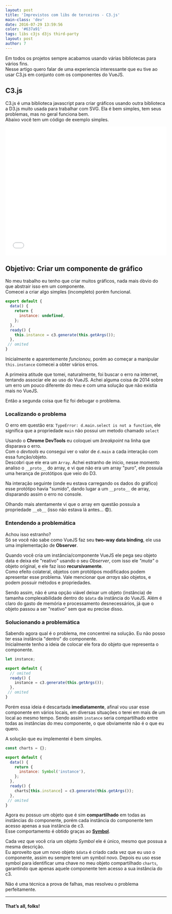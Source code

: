 ```yaml
---
layout: post
title: 'Imprevistos com libs de terceiros - C3.js'
main-class: 'dev'
date: 2016-07-29 13:59:56 
color: '#637a91'
tags: libs c3js d3js third-party
layout: post
author: 7
---
```


Em todos os projetos sempre acabamos usando várias bibliotecas para vários fins.  
Nesse artigo quero falar de uma experiencia interessante que eu tive ao usar C3.js em conjunto com os componentes do VueJS.

## C3.js
C3.js é uma biblioteca javascript para criar gráficos usando outra biblioteca a D3.js muito usada para trabalhar com SVG. Ela é bem simples, tem seus problemas, mas no geral funciona bem.  
Abaixo você tem um código de exemplo simples.

<iframe width="100%" height="400" src="//jsfiddle.net/Lodd585j/2/embedded/js,html,result/" allowfullscreen="allowfullscreen" frameborder="0"></iframe>

## Objetivo: Criar um componente de gráfico

No meu trabalho eu tenho que criar muitos gráficos, nada mais óbvio do que abstrair isso em um componente.  
Comecei a criar algo simples (incompleto) porém funcional.

```javascript
export default {
  data() {
    return {
      instance: undefined,
    };
  },
  ready() {
    this.instance = c3.generate(this.getArgs());
  },
 // omited
}
```

Inicialmente e aparentemente *funcionou*, porém ao começar a manipular `this.instance` comecei a obter vários erros.

A primeira atitude que tomei, naturalmente, foi buscar o erro na internet, tentando associar ele ao uso do VueJS. Achei alguma coisa de 2014 sobre um erro um pouco diferente do meu e com uma solução que não existia mais no VueJS.

Então a segunda coisa que fiz foi debugar o problema.

### Localizando o problema

O erro em questão era: `TypeError: d.main.select is not a function`, ele  significa que a propriedade `main` não possui um metodo chamado `select`

Usando o **Chrome DevTools** eu coloquei um *breakpoint* na linha que disparava o erro.  
Com o *devtools* eu consegui ver o valor de `d.main` a cada interação com essa função/objeto.  
Descobri que ele era um `Array`. Achei estranho de inicio, nesse momento analiso o `__proto__` do array, e vi que não era um array "puro", ele possuía uma herança de protótipos que veio do D3.

Na interação seguinte (onde eu estava carregando os dados do gráfico) esse protótipo havia "sumido", dando lugar a um `__proto__` de array, disparando assim o erro no console.

Olhando mais atentamente vi que o array em questão possuía a propriedade `__ob__` (isso não estava lá antes... 😨).

### Entendendo a problemática

Achou isso estranho?  
Só se você não sabe como VueJS faz seu **two-way data binding**, ele usa uma implementação de **Observer**.

Quando você cria um instância/componente VueJS ele pega seu objeto data e deixa ele "reativo" usando o seu *Observer*, com isso ele *"muta"* o objeto original, e ele faz isso **recursivamente**.  
Como efeito colateral, objetos com protótipos modificados podem apresentar esse problema. Vale mencionar que *arrays* são objetos, e podem possuir métodos e propriedades.

Sendo assim, não é uma opção viável deixar um objeto (instância) de tamanha complexabilidade dentro do `$data` da instância do VueJS. Além é claro do gasto de memória e processamento desnecessários, já que o objeto passou a ser "reativo" sem que eu precise disso.

### Solucionando a problemática 

Sabendo agora qual é o problema, me concentrei na solução. Eu não posso ter essa instância "dentro" do componente.  
Inicialmente tenho a ideia de colocar ele fora do objeto que representa o componente.

```javascript
let instance;

export default {
  // omited
  ready() {
    instance = c3.generate(this.getArgs());
  },
 // omited
}
```

Porém essa ideia é descartada **imediatamente**, afinal vou usar esse componente em vários locais, em diversas situações o terei em mais de um local ao mesmo tempo. Sendo assim `instance` seria compartilhado entre todas as instâncias do meu componente, o que obviamente não é o que eu quero.

A solução que eu implementei é bem simples.

```javascript
const charts = {};

export default {
  data() {
    return {
      instance: Symbol('instance'),
    };
  },
  ready() {
    charts[this.instance] = c3.generate(this.getArgs());
  },
 // omited
}
```

Agora eu possuo um objeto que é sim **compartilhado** em todas as instâncias do componente, porém cada instância do componente tem acesso apenas a sua instância de c3.  
Esse comportamento é obtido graças ao [**Symbol**](https://developer.mozilla.org/pt-BR/docs/Web/JavaScript/Reference/Global_Objects/Symbol).

Cada vez que você cria um objeto *Symbol* ele é único, mesmo que possua a mesma descrição.  
Eu aproveito que um novo objeto `$data` é criado cada vez que eu uso o componente, assim eu sempre terei um symbol novo. Depois eu uso esse symbol para identificar uma chave no meu objeto compartilhado `charts`, garantindo que apenas aquele componente tem acesso a sua instância do c3.

Não é uma técnica a prova de falhas, mas resolveu o problema perfeitamente.

----------------

#### That’s all, folks!
